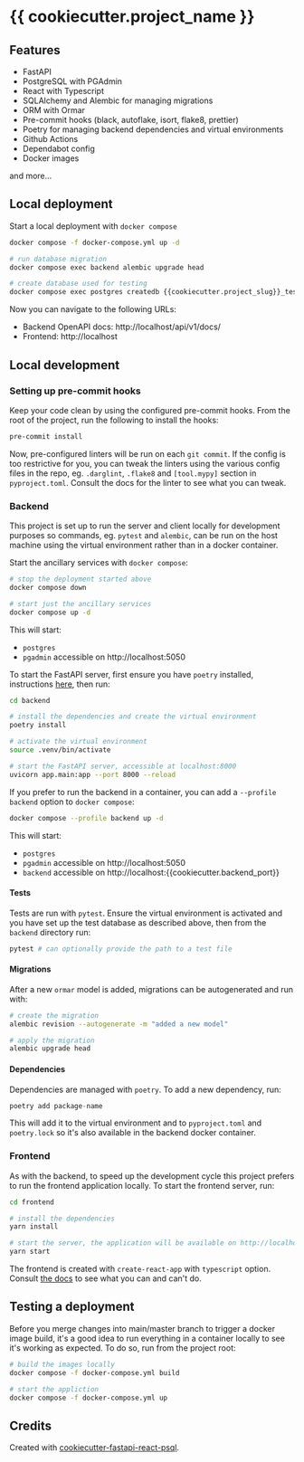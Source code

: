 # {{ cookiecutter.project_name }}

## Features

- FastAPI
- PostgreSQL with PGAdmin
- React with Typescript
- SQLAlchemy and Alembic for managing migrations
- ORM with Ormar
- Pre-commit hooks (black, autoflake, isort, flake8, prettier)
- Poetry for managing backend dependencies and virtual environments
- Github Actions
- Dependabot config
- Docker images

and more...

## Local deployment

Start a local deployment with `docker compose`

```bash
docker compose -f docker-compose.yml up -d

# run database migration
docker compose exec backend alembic upgrade head

# create database used for testing
docker compose exec postgres createdb {{cookiecutter.project_slug}}_test -U postgres
```

Now you can navigate to the following URLs:

- Backend OpenAPI docs: http://localhost/api/v1/docs/
- Frontend: http://localhost

## Local development

### Setting up pre-commit hooks

Keep your code clean by using the configured pre-commit hooks. From the root of
the project, run the following to install the hooks:

```bash
pre-commit install
```

Now, pre-configured linters will be run on each `git commit`. If the config is
too restrictive for you, you can tweak the linters using the various config
files in the repo, eg. `.darglint`, `.flake8` and `[tool.mypy]` section in
`pyproject.toml`. Consult the docs for the linter to see what you can tweak.

### Backend

This project is set up to run the server and client locally for development
purposes so commands, eg. `pytest` and `alembic`, can be run on the host
machine using the virtual environment rather than in a docker container.

Start the ancillary services with `docker compose`:

```bash
# stop the deployment started above
docker compose down

# start just the ancillary services
docker compose up -d
```

This will start:

- `postgres`
- `pgadmin` accessible on http://localhost:5050

To start the FastAPI server, first ensure you have `poetry` installed,
instructions [here](https://python-poetry.org/docs/#installation), then run:

```bash
cd backend

# install the dependencies and create the virtual environment
poetry install

# activate the virtual environment
source .venv/bin/activate

# start the FastAPI server, accessible at localhost:8000
uvicorn app.main:app --port 8000 --reload
```

If you prefer to run the backend in a container, you can add a `--profile
backend` option to `docker compose`:

```bash
docker compose --profile backend up -d
```

This will start:

- `postgres`
- `pgadmin` accessible on http://localhost:5050
- `backend` accessible on http://localhost:{{cookiecutter.backend_port}}

#### Tests

Tests are run with `pytest`. Ensure the virtual environment is activated and you
have set up the test database as described above, then from the `backend`
directory run:

```bash
pytest # can optionally provide the path to a test file
```

#### Migrations

After a new `ormar` model is added, migrations can be autogenerated and run
with:

```bash
# create the migration
alembic revision --autogenerate -m "added a new model"

# apply the migration
alembic upgrade head
```

#### Dependencies

Dependencies are managed with `poetry`. To add a new dependency, run:

```python
poetry add package-name
```

This will add it to the virtual environment and to `pyproject.toml` and
`poetry.lock` so it's also available in the backend docker container.

### Frontend

As with the backend, to speed up the development cycle this project prefers to
run the frontend application locally. To start the frontend server, run:

```bash
cd frontend

# install the dependencies
yarn install

# start the server, the application will be available on http://localhost:3000
yarn start
```

The frontend is created with `create-react-app` with `typescript` option.
Consult [the docs](https://reactjs.org/docs/create-a-new-react-app.html) to see
what you can and can't do.

## Testing a deployment

Before you merge changes into main/master branch to trigger a docker image
build, it's a good idea to run everything in a container locally to see it's
working as expected. To do so, run from the project root:

```bash
# build the images locally
docker compose -f docker-compose.yml build

# start the appliction
docker compose -f docker-compose.yml up
```

## Credits

Created with
[cookiecutter-fastapi-react-psql](https://github.com/dbatten5/cookiecutter-fastapi-react-psql).
